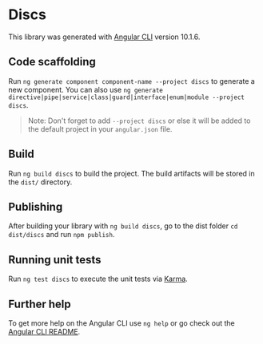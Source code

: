 # Discs

This library was generated with [Angular CLI](https://github.com/angular/angular-cli) version 10.1.6.

## Code scaffolding

Run `ng generate component component-name --project discs` to generate a new component. You can also use `ng generate directive|pipe|service|class|guard|interface|enum|module --project discs`.
> Note: Don't forget to add `--project discs` or else it will be added to the default project in your `angular.json` file. 

## Build

Run `ng build discs` to build the project. The build artifacts will be stored in the `dist/` directory.

## Publishing

After building your library with `ng build discs`, go to the dist folder `cd dist/discs` and run `npm publish`.

## Running unit tests

Run `ng test discs` to execute the unit tests via [Karma](https://karma-runner.github.io).

## Further help

To get more help on the Angular CLI use `ng help` or go check out the [Angular CLI README](https://github.com/angular/angular-cli/blob/master/README.md).
